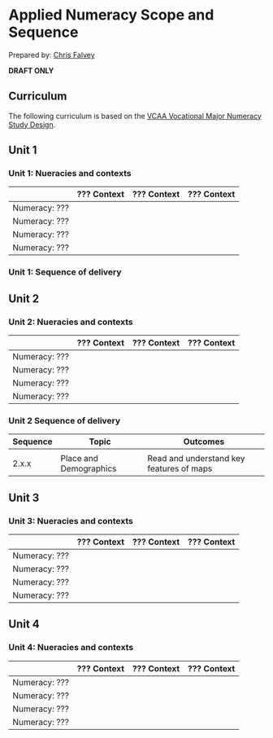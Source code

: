 # Applied Numeracy Scope and Sequence

Prepared by: [Chris Falvey](https://chrisfalvey.github.io)

**DRAFT ONLY**

## Curriculum

The following curriculum is based on the [VCAA Vocational Major Numeracy Study Design](https://www.vcaa.vic.edu.au/curriculum/vce/vce-study-designs/VCEVMNumeracy/Pages/Index.aspx).

## Unit 1

### Unit 1: Nueracies and contexts

|               | ??? Context | ??? Context | ??? Context |
|---------------|-------------|-------------|-------------|
| Numeracy: ??? |             |             |             |
| Numeracy: ??? |             |             |             |
| Numeracy: ??? |             |             |             |
| Numeracy: ??? |             |             |             |

### Unit 1: Sequence of delivery

## Unit 2

### Unit 2: Nueracies and contexts

|               | ??? Context | ??? Context | ??? Context |
|---------------|-------------|-------------|-------------|
| Numeracy: ??? |             |             |             |
| Numeracy: ??? |             |             |             |
| Numeracy: ??? |             |             |             |
| Numeracy: ??? |             |             |             |

### Unit 2 Sequence of delivery

| Sequence | Topic | Outcomes |
|-|-|-|
| | | |
| 2.x.x | Place and Demographics | Read and understand key features of maps |

## Unit 3

### Unit 3: Nueracies and contexts

|               | ??? Context | ??? Context | ??? Context |
|---------------|-------------|-------------|-------------|
| Numeracy: ??? |             |             |             |
| Numeracy: ??? |             |             |             |
| Numeracy: ??? |             |             |             |
| Numeracy: ??? |             |             |             |


## Unit 4

### Unit 4: Nueracies and contexts

|               | ??? Context | ??? Context | ??? Context |
|---------------|-------------|-------------|-------------|
| Numeracy: ??? |             |             |             |
| Numeracy: ??? |             |             |             |
| Numeracy: ??? |             |             |             |
| Numeracy: ??? |             |             |             |
